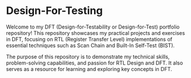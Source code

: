 # Design-For-Testing
Welcome to my DFT (Design-for-Testability or Design-for-Test) portfolio repository! This repository showcases my practical projects and exercises in DFT, focusing on RTL (Register Transfer Level) implementations of essential techniques such as Scan Chain and Built-In Self-Test (BIST).

The purpose of this repository is to demonstrate my technical skills, problem-solving capabilities, and passion for RTL Design and DFT. It also serves as a resource for learning and exploring key concepts in DFT.


